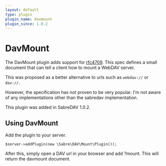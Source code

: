 ```yaml
---
layout: default
type: plugin
plugin_name: davmount
plugin_since: 1.0.2
---
```


DavMount
========

The DavMount plugin adds support for [rfc4709][rfc4709]. This spec defines a
small document that can tell a client how to mount a WebDAV server.

This was proposed as a better alternative to urls such as `webdav://` or 
`dav://`.

However, the specification has not proven to be very popular. I'm not aware
of any implementations other than the sabredav implementation.

This plugin was added in SabreDAV 1.0.2.

Using DavMount
--------------

Add the plugin to your server.

    $server->addPlugin(new \Sabre\DAV\Mount\Plugin());

After this, simply open a DAV url in your browser and add ?mount. This will return the davmount document.

[rfc4709]: http://tools.ietf.org/html/rfc4709
